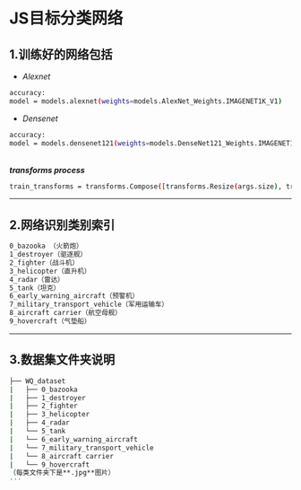 # JS目标分类网络

## 1.训练好的网络包括

* *Alexnet* <br/>
```bash
accuracy: 
model = models.alexnet(weights=models.AlexNet_Weights.IMAGENET1K_V1)
```
* *Densenet* <br/>
```bash
accuracy: 
model = models.densenet121(weights=models.DenseNet121_Weights.IMAGENET1K_V1)
```
<br/>***transforms process***<br/>
```bash
train_transforms = transforms.Compose([transforms.Resize(args.size), transforms.ToTensor()])
```

---

## 2.网络识别类别索引
```bash
0_bazooka （火箭炮）
1_destroyer（驱逐舰）
2_fighter（战斗机）
3_helicopter（直升机）
4_radar（雷达）
5_tank（坦克）
6_early_warning_aircraft（预警机）
7_military_transport_vehicle（军用运输车）
8_aircraft carrier（航空母舰）
9_hovercraft（气垫船）
```

---

## 3.数据集文件夹说明
```bash
├── WQ_dataset
|   ├── 0_bazooka
|   ├── 1_destroyer
|   ├── 2_fighter
|   ├── 3_helicopter
|   ├── 4_radar
|   └── 5_tank
|   └── 6_early_warning_aircraft
|   └── 7_military_transport_vehicle
|   └── 8_aircraft carrier
|   └── 9_hovercraft
（每类文件夹下是**.jpg**图片）
'''


